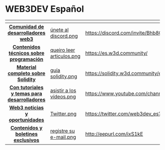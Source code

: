# WEB3DEV Español

<table data-view="cards"><thead><tr><th align="center"></th><th data-hidden data-card-cover data-type="files"></th><th data-hidden data-card-target data-type="content-ref"></th></tr></thead><tbody><tr><td align="center"><a href="https://discord.com/invite/Bhb8G7uEtK"><strong>Comunidad de desarrolladores web3</strong></a></td><td><a href="../.gitbook/assets/únete al discord.png">únete al discord.png</a></td><td><a href="https://discord.com/invite/Bhb8G7uEtK">https://discord.com/invite/Bhb8G7uEtK</a></td></tr><tr><td align="center"><a href="https://es.w3d.community/"><strong>Contenidos técnicos sobre programación</strong></a></td><td><a href="../.gitbook/assets/queiro leer articulos.png">queiro leer articulos.png</a></td><td><a href="https://es.w3d.community/">https://es.w3d.community/</a></td></tr><tr><td align="center"><a href="https://solidity.w3d.community/es/"><strong>Material completo sobre Solidity</strong></a></td><td><a href="../.gitbook/assets/guía solidity.png">guía solidity.png</a></td><td><a href="https://solidity.w3d.community/es/">https://solidity.w3d.community/es/</a></td></tr><tr><td align="center"><a href="https://www.youtube.com/channel/UCA_Hsx3actIxeA1qzGvn_Rg"><strong>Con tutoriales y temas para desarrolladores</strong></a></td><td><a href="../.gitbook/assets/asistir a los vídeos.png">asistir a los vídeos.png</a></td><td><a href="https://www.youtube.com/channel/UCA_Hsx3actIxeA1qzGvn_Rg">https://www.youtube.com/channel/UCA_Hsx3actIxeA1qzGvn_Rg</a></td></tr><tr><td align="center"><a href="https://twitter.com/web3dev_es?s=20"><strong>Web3 noticias y oportunidades</strong></a></td><td><a href="../.gitbook/assets/Twitter.png">Twitter.png</a></td><td><a href="https://twitter.com/web3dev_es?s=20">https://twitter.com/web3dev_es?s=20</a></td></tr><tr><td align="center"><a href="http://eepurl.com/ixS1kE"><strong>Contenidos y boletines exclusivos</strong></a></td><td><a href="../.gitbook/assets/registre su e-mail.png">registre su e-mail.png</a></td><td><a href="http://eepurl.com/ixS1kE">http://eepurl.com/ixS1kE</a></td></tr></tbody></table>
